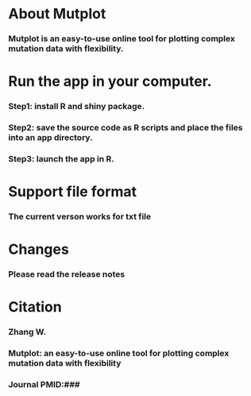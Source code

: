 # About Mutplot
### Mutplot is an easy-to-use online tool for plotting complex mutation data with flexibility.
# Run the app in your computer.
### Step1: install R and shiny package.
### Step2: save the source code as R scripts and place the files into an app directory.
### Step3: launch the app in R. 
# Support file format
### The current verson works for txt file
# Changes
### Please read the release notes
# Citation
### Zhang W.
### Mutplot: an easy-to-use online tool for plotting complex mutation data with flexibility
### Journal PMID:###
